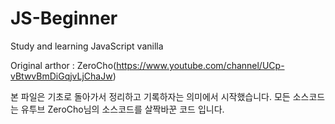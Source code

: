 # JS-Beginner
Study and learning JavaScript vanilla

Original arthor : ZeroCho(https://www.youtube.com/channel/UCp-vBtwvBmDiGqjvLjChaJw)

본 파일은 기초로 돌아가서 정리하고 기록하자는 의미에서 시작했습니다. 모든 소스코드는 유투브 ZeroCho님의 소스코드를 살짝바꾼 코드 입니다.
